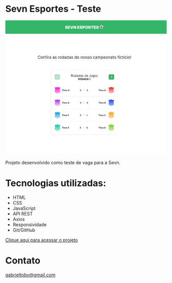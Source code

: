 # Sevn Esportes - Teste

![preview](./src/images/preview.JPG)

Projeto desenvolvido como teste de vaga para a Sevn.

# Tecnologias utilizadas:
- HTML
- CSS
- JavaScript
- API REST
- Axios
- Responsividade
- Git/GitHub

[Clique aqui para acessar o projeto](https://axlbr.github.io/sevn-esportes-teste/)

# Contato
gabrieltoby@gmail.com

